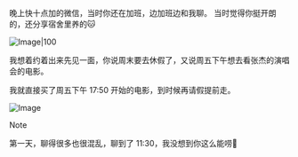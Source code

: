 
晚上快十点加的微信，当时你还在加班，边加班边和我聊。
当时觉得你挺开朗的，还分享宿舍里养的🐱


![Image|100](https://github.com/user-attachments/assets/f7bb0054-7ab6-486d-9213-b72551cb6352)

我想着约着出来先见一面，你说周末要去休假了，又说周五下午想去看张杰的演唱会的电影。

我就直接买了周五下午 17:50 开始的电影，到时候再请假提前走。

![Image](https://github.com/user-attachments/assets/4e16731c-1e06-4f6e-a2df-f497fd52f557)

> [!note] 
> 第一天，聊得很多也很混乱，聊到了 11:30，我没想到你这么能唠🤣


